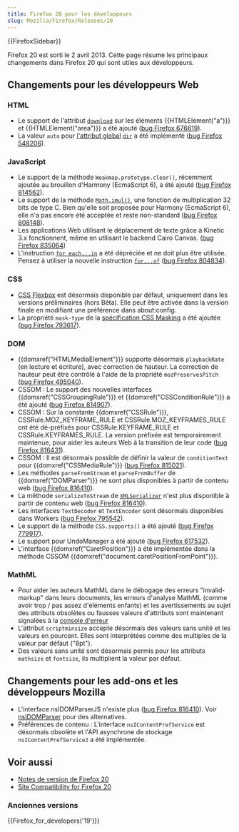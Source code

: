 ```yaml
---
title: Firefox 20 pour les développeurs
slug: Mozilla/Firefox/Releases/20
---
```


{{FirefoxSidebar}}

Firefox 20 est sorti le 2 avril 2013. Cette page résume les principaux changements dans Firefox 20 qui sont utiles aux développeurs.

## Changements pour les développeurs Web

### HTML

- Le support de l'attribut [`download`](/fr/docs/Web/HTML/Element/a#download) sur les éléments {{HTMLElement("a")}} et {{HTMLElement("area")}} a été ajouté ([bug Firefox 676619](https://bugzil.la/676619)).
- La valeur `auto` pour [l'attribut global](/fr/docs/HTML/Global_attributes) [`dir`](/fr/docs/HTML/Global_attributes#attr-dir) a été implémenté ([bug Firefox 548206](https://bugzil.la/548206)).

### JavaScript

- Le support de la méthode `Weakmap.prototype.clear()`, récemment ajoutée au brouillon d'Harmony (EcmaScript 6), a été ajouté ([bug Firefox 814562](https://bugzil.la/814562)).
- Le support de la méthode [`Math.imul()`](/fr/docs/JavaScript/Reference/Global_Objects/Math/imul), une fonction de multiplication 32 bits de type C. Bien qu'elle soit proposée pour Harmony (EcmaScript 6), elle n'a pas encore été acceptée et reste non-standard ([bug Firefox 808148](https://bugzil.la/808148)).
- Les applications Web utilisant le déplacement de texte grâce à Kinetic 3.x fonctionnent, même en utilisant le backend Cairo Canvas. ([bug Firefox 835064](https://bugzil.la/835064))
- L'instruction [`for each...in`](/fr/docs/JavaScript/Reference/Statements/for_each...in) a été dépréciée et ne doit plus être utilisée. Pensez à utiliser la nouvelle instruction [`for...of`](/fr/docs/JavaScript/Reference/Statements/for...of) ([bug Firefox 804834](https://bugzil.la/804834)).

### CSS

- [CSS Flexbox](/fr/docs/CSS/Tutorials/Using_CSS_flexible_boxes) est désormais disponible par défaut, uniquement dans les versions préliminaires (hors Bêta). Elle peut être activée dans la version finale en modifiant une préférence dans about:config.
- La propriété `mask-type` de la [spécification CSS Masking](https://dvcs.w3.org/hg/FXTF/raw-file/tip/masking/index.html) a été ajoutée ([bug Firefox 793617](https://bugzil.la/793617)).

### DOM

- {{domxref("HTMLMediaElement")}} supporte désormais `playbackRate` (en lecture et écriture), avec correction de hauteur. La correction de hauteur peut être contrôlé à l'aide de la propriété `mozPreservesPitch` ([bug Firefox 495040](https://bugzil.la/495040)).
- CSSOM : Le support des nouvelles interfaces {{domxref("CSSGroupingRule")}} et {{domxref("CSSConditionRule")}} a été ajouté ([bug Firefox 814907](https://bugzil.la/814907)).
- CSSOM : Sur la constante {{domxref("CSSRule")}}, CSSRule.MOZ_KEYFRAME_RULE et CSSRule.MOZ_KEYFRAMES_RULE ont été dé-préfixés pour CSSRule.KEYFRAME_RULE et CSSRule.KEYFRAMES_RULE. La version préfixée est temporairement maintenue, pour aider les auteurs Web à la transition de leur code ([bug Firefox 816431](https://bugzil.la/816431)).
- CSSOM : Il est désormais possible de définir la valeur de `conditionText` pour {{domxref("CSSMediaRule")}} ([bug Firefox 815021](https://bugzil.la/815021)).
- Les méthodes `parseFromStream` et `parseFromBuffer` de {{domxref("DOMParser")}} ne sont plus disponibles à partir de contenu web ([bug Firefox 816410](https://bugzil.la/816410)).
- La méthode `serializeToStream` de [`XMLSerializer`](/fr/docs/XMLSerializer) n'est plus disponible à partir de contenu web ([bug Firefox 816410](https://bugzil.la/816410)).
- Les interfaces `TextDecoder` et `TextEncoder` sont désormais disponibles dans Workers ([bug Firefox 795542](https://bugzil.la/795542)).
- Le support de la méthode `CSS.supports()` a été ajouté ([bug Firefox 779917](https://bugzil.la/779917)).
- Le support pour UndoManager a été ajouté ([bug Firefox 617532](https://bugzil.la/617532)).
- L'interface {{domxref("CaretPosition")}} a été implémentée dans la méthode CSSOM {{domxref("document.caretPositionFromPoint")}}.

### MathML

- Pour aider les auteurs MathML dans le débogage des erreurs "invalid-markup" dans leurs documents, les erreurs d'analyse MathML (comme avoir trop / pas assez d'éléments enfants) et les avertissements au sujet des attributs obsolètes ou fausses valeurs d'attributs sont maintenant signalées à la [console d'erreur](/fr/docs/Error_Console)
- L'attribut `scriptminsize` accepte désormais des valeurs sans unité et les valeurs en pourcent. Elles sont interprétées comme des multiples de la valeur par défaut ("8pt").
- Des valeurs sans unité sont désormais permis pour les attributs `mathsize` et `fontsize`, ils multiplient la valeur par défaut.

## Changements pour les add-ons et les développeurs Mozilla

- L'interface nsIDOMParserJS n'existe plus ([bug Firefox 816410](https://bugzil.la/816410)). Voir [nsIDOMParser](/fr/docs/nsIDOMParser) pour des alternatives.
- Préférences de contenu : L'interface `nsIContentPrefService` est désormais obsolète et l'API asynchrone de stockage `nsIContentPrefService2` a été implémentée.

## Voir aussi

- [Notes de version de Firefox 20](http://www.mozilla.org/en-US/firefox/20.0/releasenotes/)
- [Site Compatibility for Firefox 20](/fr/docs/Site_Compatibility_for_Firefox_20)

### Anciennes versions

{{Firefox_for_developers('19')}}
